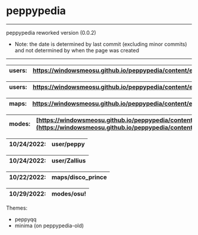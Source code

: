 
# peppypedia

* * *
  peppypedia
      reworked version (0.0.2)
      
  * Note: the date is determined by last commit (excluding minor commits) and not determined by when the page was created
   
   * * *

| users: | https://windowsmeosu.github.io/peppypedia/content/en/users/peppy |
| --- | --- |

| users: | https://windowsmeosu.github.io/peppypedia/content/en/users/Zallius |
| --- | --- |

| maps: | https://windowsmeosu.github.io/peppypedia/content/en/maps/disco_prince |
| --- | --- |

| modes: | [https://windowsmeosu.github.io/peppypedia/content/en/modes/osu!](https://windowsmeosu.github.io/peppypedia/content/en/modes/osu!) |
| --- | --- |

| 10/24/2022: | user/peppy |
| --- | --- |

| 10/24/2022: | user/Zallius |
| --- | --- |

| 10/22/2022: | maps/disco_prince |
| --- | --- |

| 10/29/2022: | modes/osu! |
| --- | --- |



Themes:
* peppyqq
* minima (on peppypedia-old)

